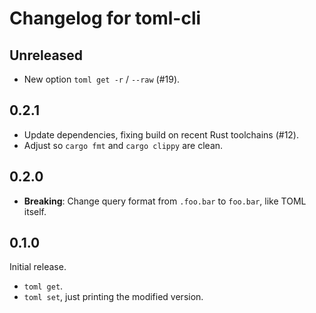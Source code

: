 # Changelog for toml-cli

## Unreleased

* New option `toml get -r` / `--raw` (#19).


## 0.2.1

* Update dependencies, fixing build on recent Rust toolchains (#12).
* Adjust so `cargo fmt` and `cargo clippy` are clean.


## 0.2.0

* **Breaking**: Change query format from `.foo.bar` to `foo.bar`,
  like TOML itself.


## 0.1.0

Initial release.

* `toml get`.
* `toml set`, just printing the modified version.
